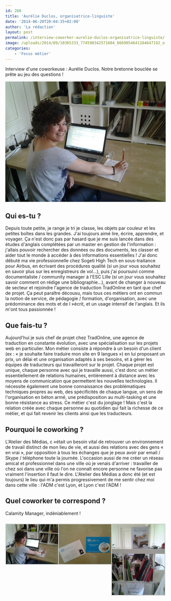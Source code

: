 ```yaml
---
id: 260
title: 'Aurélie Duclos, organisatrice-linguiste'
date: '2014-06-20T20:04:35+02:00'
author: 'La rédaction'
layout: post
permalink: /interview-coworker-aurelie-duclos-organisatrice-linguiste/
image: /uploads/2014/09/10365333_774598342571604_8669054641184647192_o.jpg
categories:
    - 'Focus métier'
---
```


Interview d'une coworkeuse : Aurélie Duclos. Notre bretonne bouclée se prête au jeu des questions !

[![10365333_774598342571604_8669054641184647192_o](/uploads/2014/09/10365333_774598342571604_8669054641184647192_o.jpg)](/uploads/2014/09/10365333_774598342571604_8669054641184647192_o.jpg)

## Qui es-tu ?

Depuis toute petite, je range je tri je classe, les objets par couleur et les petites boîtes dans les grandes. J'ai toujours aimé lire, écrire, apprendre, et voyager. Ça n'est donc pas par hasard que je me suis lancée dans des études d'anglais complétées par un master en gestion de l'information : j'allais pouvoir rechercher des données ou des documents, les classer et aider tout le monde à accéder à des informations essentielles ! J'ai donc débuté ma vie professionnelle chez Sogeti High Tech en sous-traitance pour Airbus, en écrivant des procédures qualité (si un jour vous souhaitez en savoir plus sur les enregistreurs de vol…), puis j'ai poursuivi comme documentaliste / community manager à l'ESC Lille (si un jour vous souhaitez savoir comment on rédige une bibliographie…), avant de changer à nouveau de secteur et rejoindre l'agence de traduction TradOnline en tant que chef de projet. Ça peut paraître décousu, mais tous ces métiers ont en commun la notion de service, de pédagogie / formation, d'organisation, avec une prédominance des mots et de l »écrit, et un usage intensif de l'anglais. Et ils m'ont tous passionnée !

## Que fais-tu ?

Aujourd'hui je suis chef de projet chez TradOnline, une agence de traduction en constante évolution, avec une spécialisation sur les projets web en particulier. Mon métier consiste à répondre à un besoin d'un client (ex : « je souhaite faire traduire mon site en 9 langues ») en lui proposant un prix, un délai et une organisation adaptés à ses besoins, et à gérer les équipes de traducteurs qui travailleront sur le projet. Chaque projet est unique, chaque personne avec qui je travaille aussi, c'est donc un métier essentiellement de relations humaines, entièrement à distance avec les moyens de communication que permettent les nouvelles technologies. Il nécessite également une bonne connaissance des problématiques techniques propres au web, des spécificités de chaque langue, un sens de l'organisation en béton armé, une prédisposition au multi-tasking et une bonne résistance au stress. Ce métier c'est du jonglage ! Mais c'est la relation créée avec chaque personne au quotidien qui fait la richesse de ce métier, et qui fait revenir les clients ainsi que les traducteurs.

## Pourquoi le coworking ?

L'Atelier des Médias, c »était un besoin vital de retrouver un environnement de travail distinct de mon lieu de vie, et aussi des relations avec des gens « en vrai », par opposition à tous les échanges que je peux avoir par email / Skype / téléphone toute la journée. L'occasion aussi de me créer un réseau amical et professionnel dans une ville où je venais d'arriver : travailler de chez soi dans une ville où l'on ne connaît encore personne ne favorise pas vraiment l'insertion il faut le dire. L'Atelier des Médias a donc été (et est toujours) le lieu qui m'a permis progressivement de me sentir chez moi dans cette ville : l'ADM c'est Lyon, et Lyon c'est l'ADM !

## Quel coworker te correspond ?

Calamity Manager, indéniablement !

 <style type="text/css">
			#gallery-4 {
				margin: auto;
			}
			#gallery-4 .gallery-item {
				float: left;
				margin-top: 10px;
				text-align: center;
				width: 33%;
			}
			#gallery-4 img {
				border: 2px solid #cfcfcf;
			}
			#gallery-4 .gallery-caption {
				margin-left: 0;
			}
			/* see gallery_shortcode() in wp-includes/media.php */
		</style>

<div class="gallery galleryid-260 gallery-columns-3 gallery-size-thumbnail" id="gallery-4"><dl class="gallery-item"> <dt class="gallery-icon landscape"> <img src="/uploads/2014/09/10365333_774598342571604_8669054641184647192_o.jpg" alt="Illustration"> </dt></dl><dl class="gallery-item"> <dt class="gallery-icon landscape"> <img src="/uploads/2014/09/10285788_774598372571601_2479283780470617473_o.jpg" alt="Illustration"> </dt></dl><dl class="gallery-item"> <dt class="gallery-icon portrait"> <img src="/uploads/2014/09/10460593_774598399238265_4368729329259145788_o.jpg" alt="Illustration"> </dt></dl>  
 </div>